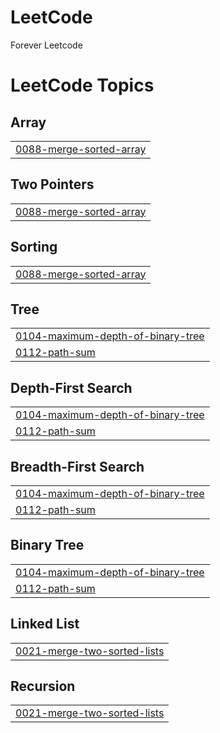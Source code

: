 # LeetCode
Forever Leetcode

<!---LeetCode Topics Start-->
# LeetCode Topics
## Array
|  |
| ------- |
| [0088-merge-sorted-array](https://github.com/WONYOUNG-SONG/LeetCode/tree/master/0088-merge-sorted-array) |
## Two Pointers
|  |
| ------- |
| [0088-merge-sorted-array](https://github.com/WONYOUNG-SONG/LeetCode/tree/master/0088-merge-sorted-array) |
## Sorting
|  |
| ------- |
| [0088-merge-sorted-array](https://github.com/WONYOUNG-SONG/LeetCode/tree/master/0088-merge-sorted-array) |
## Tree
|  |
| ------- |
| [0104-maximum-depth-of-binary-tree](https://github.com/WONYOUNG-SONG/LeetCode/tree/master/0104-maximum-depth-of-binary-tree) |
| [0112-path-sum](https://github.com/WONYOUNG-SONG/LeetCode/tree/master/0112-path-sum) |
## Depth-First Search
|  |
| ------- |
| [0104-maximum-depth-of-binary-tree](https://github.com/WONYOUNG-SONG/LeetCode/tree/master/0104-maximum-depth-of-binary-tree) |
| [0112-path-sum](https://github.com/WONYOUNG-SONG/LeetCode/tree/master/0112-path-sum) |
## Breadth-First Search
|  |
| ------- |
| [0104-maximum-depth-of-binary-tree](https://github.com/WONYOUNG-SONG/LeetCode/tree/master/0104-maximum-depth-of-binary-tree) |
| [0112-path-sum](https://github.com/WONYOUNG-SONG/LeetCode/tree/master/0112-path-sum) |
## Binary Tree
|  |
| ------- |
| [0104-maximum-depth-of-binary-tree](https://github.com/WONYOUNG-SONG/LeetCode/tree/master/0104-maximum-depth-of-binary-tree) |
| [0112-path-sum](https://github.com/WONYOUNG-SONG/LeetCode/tree/master/0112-path-sum) |
## Linked List
|  |
| ------- |
| [0021-merge-two-sorted-lists](https://github.com/WONYOUNG-SONG/LeetCode/tree/master/0021-merge-two-sorted-lists) |
## Recursion
|  |
| ------- |
| [0021-merge-two-sorted-lists](https://github.com/WONYOUNG-SONG/LeetCode/tree/master/0021-merge-two-sorted-lists) |
<!---LeetCode Topics End-->